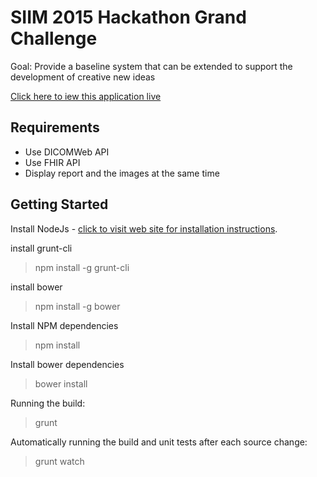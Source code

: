 SIIM 2015 Hackathon Grand Challenge
===================================

Goal: Provide a baseline system that can be extended to support the development of creative new ideas

[Click here to iew this application live](http://imaginginformatics.github.io/hackathon-grand/)

Requirements
------------

* Use DICOMWeb API
* Use FHIR API
* Display report and the images at the same time

Getting Started
---------------

Install NodeJs - [click to visit web site for installation instructions](http://nodejs.org).

install grunt-cli

> npm install -g grunt-cli

install bower

> npm install -g bower

Install NPM dependencies

> npm install

Install bower dependencies

> bower install

Running the build:
> grunt

Automatically running the build and unit tests after each source change:
> grunt watch

